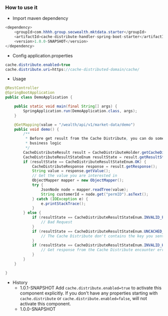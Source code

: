 ### How to use it
* Import maven dependency
```java
<dependency>
	<groupId>com.hhhh.group.secwealth.mktdata.starter</groupId>
	<artifactId>cache-distribute-handler-spring-boot-starter</artifactId>
	<version>1.0.0-SNAPSHOT</version>
</dependency>
```
* Config application.properties
```java
cache.distribute.enabled=true
cache.distribute.uri=https://cache-distributed-domain/cache/
```
* Usage
```java
@RestController
@SpringBootApplication
public class DemoApplication {

    public static void main(final String[] args) {
        SpringApplication.run(DemoApplication.class, args);
    }

    @GetMapping(value = "/wealth/api/v1/market-data/demo")
    public void demo() {
        /**
         * Before get result from the Cache Distribute, you can do some other
         * business logic
         */
        CacheDistributeResult result = CacheDistributeHolder.getCacheDistribute();
        CacheDistributeResultStateEnum resultState = result.getResultState();
        if (resultState == CacheDistributeResultStateEnum.OK) {
            CacheDistributeResponse response = result.getResponse();
            String value = response.getValue();
            // Get the value you are interested in
            ObjectMapper mapper = new ObjectMapper();
            try {
                JsonNode node = mapper.readTree(value);
                String customerId = node.get("permID").asText();
            } catch (IOException e) {
                e.printStackTrace();
            }
        } else {
            if (resultState == CacheDistributeResultStateEnum.INVALID_PARAMETERS) {
                // Bad Request
            }
            if (resultState == CacheDistributeResultStateEnum.UNCACHED_RECORD) {
                // The Cache Distribute don't contains the key you sent
            }
            if (resultState == CacheDistributeResultStateEnum.INVALID_HTTP_STATUS) {
                // Get response from the Cache Distribute encounter error
            }
        }
    }

}
```
* History
  * 1.0.1-SNAPSHOT
    Add `cache.distribute.enabled=true` to activate this component explicitly.
    If you don't have any properties starting with `cache.distribute` or `cache.distribute.enabled=false`, will not activate this component.
  * 1.0.0-SNAPSHOT
